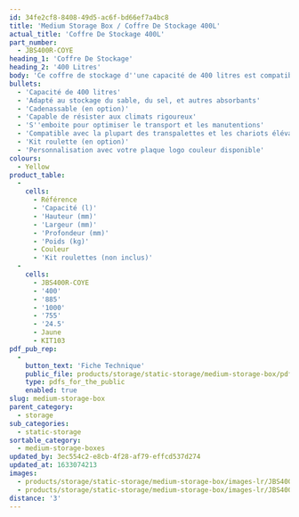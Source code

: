 ```yaml
---
id: 34fe2cf8-8408-49d5-ac6f-bd66ef7a4bc8
title: 'Medium Storage Box / Coffre De Stockage 400L'
actual_title: 'Coffre De Stockage 400L'
part_number:
  - JBS400R-COYE
heading_1: 'Coffre De Stockage'
heading_2: '400 Litres'
body: 'Ce coffre de stockage d''une capacité de 400 litres est compatible avec le stockage de sel, de sable et autres produits absorbants.'
bullets:
  - 'Capacité de 400 litres'
  - 'Adapté au stockage du sable, du sel, et autres absorbants'
  - 'Cadenassable (en option)'
  - 'Capable de résister aux climats rigoureux'
  - 'S''emboite pour optimiser le transport et les manutentions'
  - 'Compatible avec la plupart des transpalettes et les chariots élévateurs'
  - 'Kit roulette (en option)'
  - 'Personnalisation avec votre plaque logo couleur disponible'
colours:
  - Yellow
product_table:
  -
    cells:
      - Référence
      - 'Capacité (l)'
      - 'Hauteur (mm)'
      - 'Largeur (mm)'
      - 'Profondeur (mm)'
      - 'Poids (kg)'
      - Couleur
      - 'Kit roulettes (non inclus)'
  -
    cells:
      - JBS400R-COYE
      - '400'
      - '885'
      - '1000'
      - '755'
      - '24.5'
      - Jaune
      - KIT103
pdf_pub_rep:
  -
    button_text: 'Fiche Technique'
    public_file: products/storage/static-storage/medium-storage-box/pdf-lr/ST-Medium-Storage-Box-TD_EN.pdf
    type: pdfs_for_the_public
    enabled: true
slug: medium-storage-box
parent_category:
  - storage
sub_categories:
  - static-storage
sortable_category:
  - medium-storage-boxes
updated_by: 3ec554c2-e8cb-4f28-af79-effcd537d274
updated_at: 1633074213
images:
  - products/storage/static-storage/medium-storage-box/images-lr/JBS400R-COYE_01.jpg
  - products/storage/static-storage/medium-storage-box/images-lr/JBS400R-COYE_02.jpg
distance: '3'
---
```

